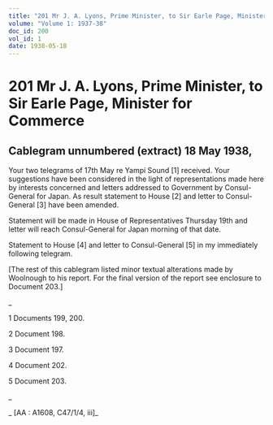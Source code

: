 ```yaml
---
title: "201 Mr J. A. Lyons, Prime Minister, to Sir Earle Page, Minister for Commerce"
volume: "Volume 1: 1937-38"
doc_id: 200
vol_id: 1
date: 1938-05-18
---
```


# 201 Mr J. A. Lyons, Prime Minister, to Sir Earle Page, Minister for Commerce

## Cablegram unnumbered (extract) 18 May 1938,

Your two telegrams of 17th May re Yampi Sound [1] received. Your suggestions have been considered in the light of representations made here by interests concerned and letters addressed to Government by Consul-General for Japan. As result statement to House [2] and letter to Consul-General [3] have been amended.

Statement will be made in House of Representatives Thursday 19th and letter will reach Consul-General for Japan morning of that date.

Statement to House [4] and letter to Consul-General [5] in my immediately following telegram.

[The rest of this cablegram listed minor textual alterations made by Woolnough to his report. For the final version of the report see enclosure to Document 203.]

_

1 Documents 199, 200.

2 Document 198.

3 Document 197.

4 Document 202.

5 Document 203.

_

_ [AA : A1608, C47/1/4, iii]_
